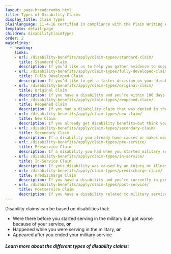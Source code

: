 ```yaml
---
layout: page-breadcrumbs.html
title: Types of Disability Claims
display_title: Claim Types
plainlanguage: 11-4-16 certified in compliance with the Plain Writing Act
template: detail-page
children: disabilityClaimTypes
order: 2
majorlinks:
  - heading: 
    links:
    - url: /disability-benefits/apply/claim-types/standard-claim/
      title: Standard Claim 
      description: If you’d like us to help you gather evidence to support your disability benefits claim, file a standard claim.
    - url: /disability-benefits/apply/claim-types/fully-developed-claim/
      title: Fully Developed Claim 
      description: If you’d like to get a faster decision on your disability benefits claim, use the Fully Developed Claims program and send in all evidence you have when you file your claim.
    - url: /disability-benefits/apply/claim-types/original-claim/
      title: Original Claim 
      description: If you have a disability and you’re within 180 days of ending military service, you can file your first claim—known as the original claim. 
    - url: /disability-benefits/apply/claim-types/reopened-claim/
      title: Reopened Claim
      description: If you had a disability claim that was denied in the past, file a reopened claim to get a new decision. 
    - url: /disability-benefits/apply/claim-types/new-claim/
      title: New Claim
      description: If you already get disability benefits—but think you may qualify for more—file a new claim.
    - url: /disability-benefits/apply/claim-types/secondary-claim/
      title: Secondary Claim
      description: If a disability you already have causes—or makes worse—another disability, file a secondary claim for added disability benefits.
    - url: /disability-benefits/apply/claim-types/pre-service/
      title: Preservice Claim
      description: If a disability you had when you started military service got worse because of your service, file a preserve claim.
    - url: /disability-benefits/apply/claim-types/in-service/
      title: In-Service Claim
      description: If your disability was caused by an injury or illness you got while in the line of duty, file an in-service claim.
    - url: /disability-benefits/apply/claim-types/predischarge-claim/
      title: Predischarge Claim
      description: If you have a disability and you’re currently in predischarge status, file a predischarge disability claim up to 180 days before you leave the military.
    - url: /disability-benefits/apply/claim-types/post-service/
      title: Postservice Claim
      description: If you have a disability related to military service that didn't appear until after you ended your service, file a postservice claim.
---
```


<div class="va-introtext">

Disability claims can be based on disabilities that:

</div>

- Were there before you started serving in the military but got worse because of your service, **or**
- Happened while you were serving in the military, **or**
- Appeared after you ended your military service

##### Learn more about the different types of disability claims:
